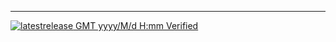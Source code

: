 ---
[![latestrelease](https://img.shields.io/github/v/release/cheny0y0/pytlnon.svg) GMT yyyy/M/d H:mm Verified](https://github.com/cheny0y0/pytlnon/releases)
